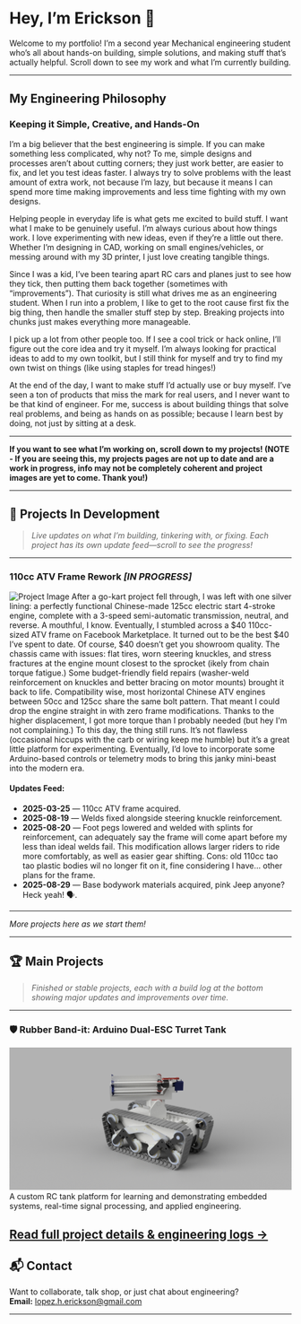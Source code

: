 # Hey, I’m Erickson 👋

Welcome to my portfolio! I’m a second year Mechanical engineering student who’s all about hands-on building, simple solutions, and making stuff that’s actually helpful. Scroll down to see my work and what I’m currently building.

---

## My Engineering Philosophy

### Keeping it Simple, Creative, and Hands-On

I’m a big believer that the best engineering is simple. If you can make something less complicated, why not? To me, simple designs and processes aren’t about cutting corners; they just work better, are easier to fix, and let you test ideas faster. I always try to solve problems with the least amount of extra work, not because I’m lazy, but because it means I can spend more time making improvements and less time fighting with my own designs.

Helping people in everyday life is what gets me excited to build stuff. I want what I make to be genuinely useful. I’m always curious about how things work. I love experimenting with new ideas, even if they’re a little out there. Whether I’m designing in CAD, working on small engines/vehicles, or messing around with my 3D printer, I just love creating tangible things.

Since I was a kid, I’ve been tearing apart RC cars and planes just to see how they tick, then putting them back together (sometimes with “improvements”). That curiosity is still what drives me as an engineering student. When I run into a problem, I like to get to the root cause first fix the big thing, then handle the smaller stuff step by step. Breaking projects into chunks just makes everything more manageable.

I pick up a lot from other people too. If I see a cool trick or hack online, I’ll figure out the core idea and try it myself. I’m always looking for practical ideas to add to my own toolkit, but I still think for myself and try to find my own twist on things (like using staples for tread hinges!)

At the end of the day, I want to make stuff I’d actually use or buy myself. I’ve seen a ton of products that miss the mark for real users, and I never want to be that kind of engineer. For me, success is about building things that solve real problems, and being as hands on as possible; because I learn best by doing, not just by sitting at a desk.

---

**If you want to see what I’m working on, scroll down to my projects! (NOTE - If you are seeing this, my projects pages are not up to date and are a work in progress, info may not be completely coherent and project images are yet to come. Thank you!)**

---

## 🚧 Projects In Development

> _Live updates on what I’m building, tinkering with, or fixing. Each project has its own update feed—scroll to see the progress!_

---

### 110cc ATV Frame Rework _[IN PROGRESS]_

<img src="https://raw.githubusercontent.com/Erickson-Lopez/Engineering-Portfolio/5ff9ce760a15c3b2cbd4ceb4896162287b793aea/assets/README/IMG_2159.jpeg" alt="Project Image" width="400"/>  
After a go-kart project fell through, I was left with one silver lining: a perfectly functional Chinese-made 125cc electric start 4-stroke engine, complete with a 3-speed semi-automatic transmission, neutral, and reverse. A mouthful, I know. Eventually, I stumbled across a $40 110cc-sized ATV frame on Facebook Marketplace. It turned out to be the best $40 I’ve spent to date. Of course, $40 doesn’t get you showroom quality. The chassis came with issues: flat tires, worn steering knuckles, and stress fractures at the engine mount closest to the sprocket (ikely from chain torque fatigue.) Some budget-friendly field repairs (washer-weld reinforcement on knuckles and better bracing on motor mounts) brought it back to life. Compatibility wise, most horizontal Chinese ATV engines between 50cc and 125cc share the same bolt pattern. That meant I could drop the engine straight in with zero frame modifications. Thanks to the higher displacement, I got more torque than I probably needed (but hey I'm not complaining.) To this day, the thing still runs. It’s not flawless (occasional hiccups with the carb or wiring keep me humble) but it’s a great little platform for experimenting. Eventually, I’d love to incorporate some Arduino-based controls or telemetry mods to bring this janky mini-beast into the modern era.

#### Updates Feed:
- **2025-03-25** — 110cc ATV frame acquired.
- **2025-08-19** — Welds fixed alongside steering knuckle reinforcement.   
- **2025-08-20** — Foot pegs lowered and welded with splints for reinforcement, can adequately say the frame will come apart before my less than ideal welds fail. This modification allows larger riders to ride more comfortably, as well as easier gear shifting.
Cons: old 110cc tao tao plastic bodies wil no longer fit on it, fine considering I have... other plans for the frame.
- **2025-08-29** — Base bodywork materials acquired, pink Jeep anyone? Heck yeah! 🗣️.  
---

_More projects here as we start them!_

---

## 🏆 Main Projects

> _Finished or stable projects, each with a build log at the bottom showing major updates and improvements over time._

---
### 🛡️ Rubber Band-it: Arduino Dual-ESC Turret Tank

<img src="https://raw.githubusercontent.com/Erickson-Lopez/Engineering-Portfolio/38cbe50d84052176ea0c92ee41603f07c50be4f6/assets/RubberBand-it/IMG_2417.png" alt="RubberBand Project Image" width="800"/>  
A custom RC tank platform for learning and demonstrating embedded systems, real-time signal processing, and applied engineering.

[Read full project details & engineering logs →](./Rubber-Band-it.md)
---

## 📬 Contact

Want to collaborate, talk shop, or just chat about engineering?  
**Email:** lopez.h.erickson@gmail.com

---

